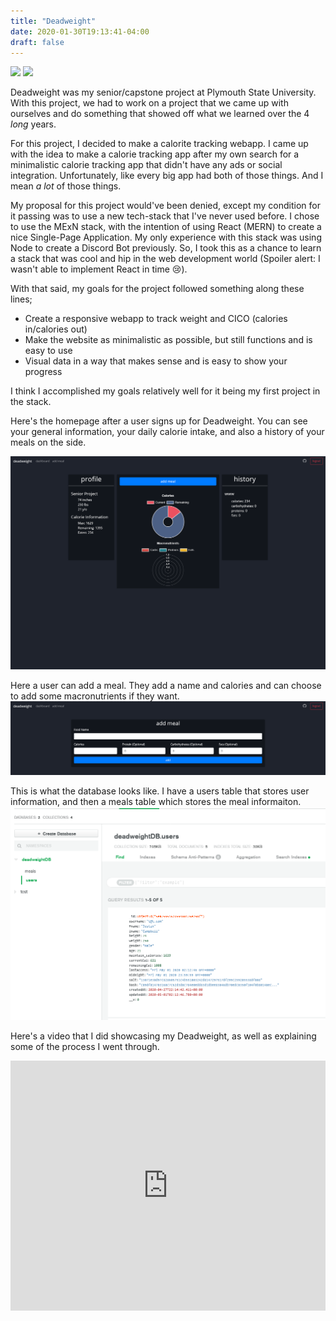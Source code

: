 ```yaml
---
title: "Deadweight"
date: 2020-01-30T19:13:41-04:00
draft: false
---
```


<link rel="stylesheet" type="text/css" href="/css/links.css" />
<div class="projectLinks">
    <a href="https://github.com/faalqt/deadweight" target="_blank"><img src="/icons/github.svg"></a>
    <a href="https://deadweight-app.herokuapp.com/" target="_blank"><img src="/icons/external-link.svg" ></a>
</div>

Deadweight was my senior/capstone project at Plymouth State University. With this project, we had to work on a project that we came up with ourselves and do something that showed off what we learned over the 4 *long* years. 

For this project, I decided to make a calorite tracking webapp. I came up with the idea to make a calorie tracking app after my own search for a minimalistic calorie tracking app that didn't have any ads or social integration. Unfortunately, like every big app had both of those things. And I mean *a lot* of those things. 

My proposal for this project would've been denied, except my condition for it passing was to use a new tech-stack that I've never used before. I chose to use the MExN stack, with the intention of using React (MERN) to create a nice Single-Page Application. My only experience with this stack was using Node to create a Discord Bot previously. So, I took this as a chance to learn a stack that was cool and hip in the web development world (Spoiler alert: I wasn't able to implement React in time 😢). 

With that said, my goals for the project followed something along these lines;
- Create a responsive webapp to track weight and CICO (calories in/calories out)
- Make the website as minimalistic as possible, but still functions and is easy to use
- Visual data in a way that makes sense and is easy to show your progress

I think I accomplished my goals relatively well for it being my first project in the stack.

Here's the homepage after a user signs up for Deadweight.  You can see your general information, your daily calorie intake, and also a history of your meals on the side. 

![Deadweight homepage](img/home.png)

Here a user can add a meal. They add a name and calories and can choose to add some macronutrients if they want.
![Deadweight homepage](img/add_meal.png)

This is what the database looks like. I have a users table that stores user information, and then a meals table which stores the meal informaiton. 
![Picture of Database](img/db_users.png)

Here's a video that I did showcasing my Deadweight, as well as explaining some of the process I went through.
<iframe width="100%" height="400" src="https://www.youtube.com/embed/2BEziZQ9Ljg" title="YouTube video player" frameborder="0" allow="accelerometer; autoplay; clipboard-write; encrypted-media; gyroscope; picture-in-picture" allowfullscreen></iframe>